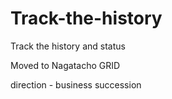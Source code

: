 # Track-the-history
Track the history and status

Moved to Nagatacho GRID

direction - business succession
